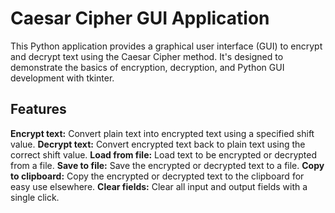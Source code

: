 # Caesar Cipher GUI Application
This Python application provides a graphical user interface (GUI) to encrypt and decrypt text using the Caesar Cipher method. It's designed to demonstrate the basics of encryption, decryption, and Python GUI development with tkinter.

## Features
**Encrypt text:** Convert plain text into encrypted text using a specified shift value.
**Decrypt text:** Convert encrypted text back to plain text using the correct shift value.
**Load from file:** Load text to be encrypted or decrypted from a file.
**Save to file:** Save the encrypted or decrypted text to a file.
**Copy to clipboard:** Copy the encrypted or decrypted text to the clipboard for easy use elsewhere.
**Clear fields:** Clear all input and output fields with a single click.
